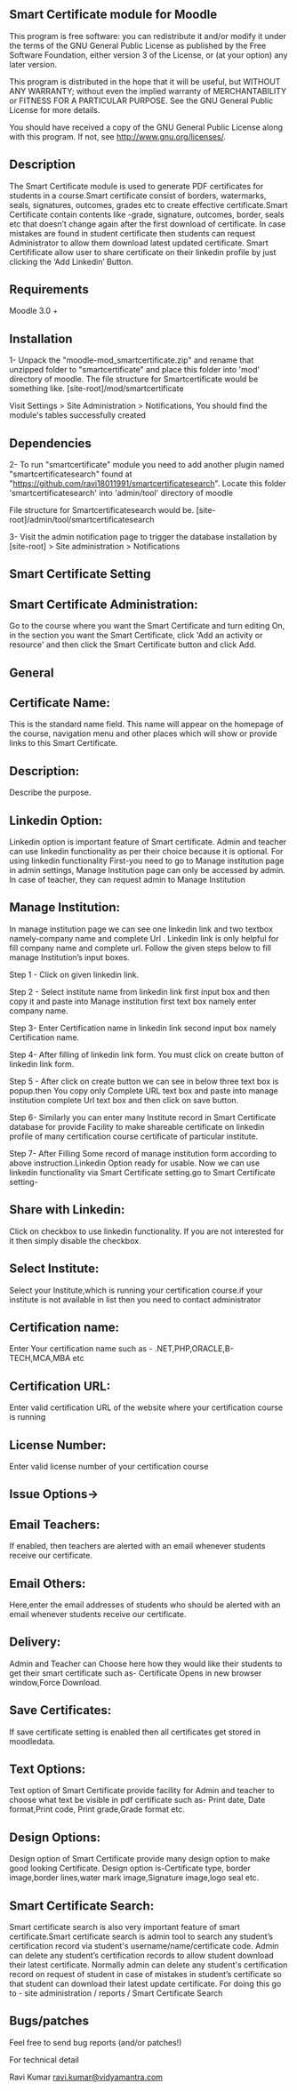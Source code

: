 Smart Certificate module for Moodle
-------------------------------------
This program is free software: you can redistribute it and/or modify it under the terms of the GNU General Public License as published by the Free Software Foundation, either version 3 of the License, or (at your option) any later version.

This program is distributed in the hope that it will be useful, but WITHOUT ANY WARRANTY; without even the implied warranty of MERCHANTABILITY or FITNESS FOR A PARTICULAR PURPOSE. See the GNU General Public License for more details.

You should have received a copy of the GNU General Public License along with this program. If not, see http://www.gnu.org/licenses/.

Description
-----------

The Smart Certificate module is used to generate PDF certificates for students in a course.Smart certificate consist of borders, watermarks, seals, signatures, outcomes, grades etc
to create effective certificate.Smart Certificate contain contents like -grade, signature, outcomes, border, seals etc that doesn’t change again after the first download of certificate.
In case mistakes are found in student certificate then students can request Administrator to allow them download latest updated certificate.
Smart Certifificate allow user to share certificate on their linkedin profile by just clicking the ‘Add Linkedin’ Button.
 
Requirements
------------

Moodle 3.0 +

Installation
------------
1- Unpack the "moodle-mod_smartcertificate.zip" and rename that unzipped folder to "smartcertificate" and place this folder into 'mod' directory of moodle. 
The file structure for Smartcertificate    would be something like. [site-root]/mod/smartcertificate

Visit Settings > Site Administration > Notifications, You should find the module's tables successfully created

Dependencies 
------------

2- To run "smartcertificate" module you need to add another plugin named "smartcertificatesearch" found at "https://github.com/ravi18011991/smartcertificatesearch". 
Locate this folder 'smartcertificatesearch' into 'admin/tool' directory of moodle

File structure for Smartcertificatesearch would be. [site-root]/admin/tool/smartcertificatesearch

3- Visit the admin notification page to trigger the database installation by [site-root] > Site administration > Notifications

Smart Certificate Setting
-------------------------

Smart Certificate Administration: 
--------------------------------

Go to the course where you want the Smart Certificate and turn editing On,  in the section you want the Smart Certificate, click 'Add an activity or resource' and then click the Smart Certificate button and click Add.

General
--------
 
Certificate Name:
-----------------
This is the standard name field. This name will appear on the homepage of the course, navigation menu and other places which will show or provide links to this Smart Certificate.

Description:
-----------
Describe the purpose.

Linkedin Option: 
----------------
Linkedin option is important feature of Smart certificate. Admin and teacher can use linkedin functionality as per their choice because it is optional. For using linkedin functionality
First-you need to go to Manage institution page in admin settings, Manage Institution page can only be accessed by admin. In case of teacher, they can request admin to Manage Institution
                                                                                                                                                                        
Manage Institution:
-------------------
In manage institution page we can see one linkedin link and two textbox namely-company name and complete Url . Linkedin link is only helpful for fill company name and complete url.
Follow the given steps below  to fill manage Institution’s input boxes.

Step 1 - Click on given linkedin link.

Step 2 - Select institute name from linkedin link first input box and then copy it and paste into Manage institution first text box namely enter company name.

Step 3-  Enter Certification name in linkedin link second input box namely Certification name. 

Step 4-  After filling of linkedin link form. You must click on create button of linkedin link form.

Step 5 - After click on create button we can see in below three text box is popup.then You copy only Complete URL text box and paste into manage institution 
complete Url text box and then click on save button.

Step 6- Similarly you can enter many Institute record in Smart Certificate database for provide Facility to make shareable certificate on linkedin profile of many 
certification course certificate of particular institute.

Step 7- After Filling Some record of manage institution form according to above instruction.Linkedin Option ready for usable. 
Now we can use linkedin functionality via Smart Certificate setting.go to Smart Certificate setting-

Share with Linkedin:
-------------------
Click on checkbox to use linkedin functionality. If you are not interested for it then simply disable the checkbox.

Select Institute:
-----------------
Select your Institute,which is running your certification course.if your institute is not available in list then you need to contact administrator

Certification name:
-------------------
Enter Your certification name such as - .NET,PHP,ORACLE,B-TECH,MCA,MBA etc

Certification URL:
------------------
Enter valid certification URL of the website where your certification course is running

License Number:
---------------
Enter valid license number of your certification course

Issue Options->
--------------

Email Teachers:
---------------
If enabled, then teachers are alerted with an email whenever students receive our certificate.

Email Others:
------------
Here,enter the email addresses of students who should be alerted with an email whenever students receive our certificate.

Delivery:
-----------
Admin and Teacher can Choose here how they would like their students to get their smart certificate such as- Certificate Opens in new browser window,Force Download.

Save Certificates:
------------------
If save certificate setting is enabled then all certificates get stored in moodledata.

Text Options:
------------
Text option of Smart Certificate provide facility for Admin and teacher to choose what text  be visible in pdf certificate such as-
Print date, Date format,Print code, Print grade,Grade format etc.

Design Options:
---------------
Design option of Smart Certificate provide many design option to make good looking Certificate.
Design option is-Certificate type, border image,border lines,water mark image,Signature image,logo seal etc.

Smart Certificate Search:
------------------------
Smart certificate search is also very important feature of smart certificate.Smart certificate search is admin tool to search any student’s certification record via student's username/name/certificate code. Admin can delete any student’s certification records to
allow student download their latest certificate. Normally admin can delete any student's certification record on request of student in case of mistakes in student’s certificate so that student can download their latest update certificate. 
For doing this go to - site administration / reports / Smart Certificate Search

Bugs/patches
------------
Feel free to send bug reports (and/or patches!)

For technical detail

Ravi Kumar ravi.kumar@vidyamantra.com

